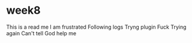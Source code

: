 # week8
This is a read me
I am frustrated
Following logs
Tryng plugin
Fuck
Trying again
Can't tell
God help me
